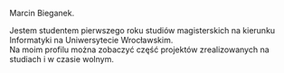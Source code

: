 Marcin Bieganek.

Jestem studentem pierwszego roku studiów magisterskich na kierunku Informatyki na Uniwersytecie Wrocławskim.    
Na moim profilu można zobaczyć część projektów zrealizowanych na studiach i w czasie wolnym.

<!---
MarcinBieganek/MarcinBieganek is a ✨ special ✨ repository because its `README.md` (this file) appears on your GitHub profile.
You can click the Preview link to take a look at your changes.
--->
